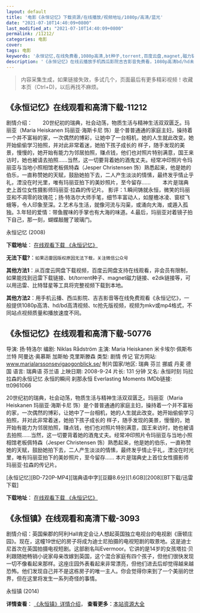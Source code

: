 ```yaml
---
layout: default
title: '电影《永恒记忆》下载资源/在线播放/视频地址/1080p/高清/蓝光'
date: "2021-07-10T14:40:09+0800"
last_modified_at: "2021-07-10T14:40:09+0800"
permalink: /11212/
categories: 电影
cover:
tags: 电影
keywords: '永恒记忆,在线免费看,1080p高清,bt种子,torrent,百度云盘,magnet,磁力链,迅雷下载资源'
description: '《永恒记忆》在线云播放手机西瓜影院吉吉影音免费看，1080p高清bd/hd未删减完整版和tc抢先枪版，mkv/mp4格式，附带bt/torrent种子、magnet/磁力链、百度云盘、网盘资源迅雷下载链接'
---
```


>内容采集生成，如果链接失效，多试几个，页面最后有更多精彩视频！收藏本页（Ctrl+D)，以后再找不麻烦。


## 《永恒记忆》在线观看和高清下载-11212

剧情介绍：　　20世纪初的瑞典，社会动荡，物质生活与精神生活双双匮乏。玛丽亚（Maria Heiskanen 玛丽亚·海斯卡尼 饰）是个普普通通的家庭主妇，操持着一个并不富裕的家，一次偶然的博彩，让她中了一台相机，她的人生就此改变。她开始偷偷学习拍照，并对此非常着迷，她拍下孩子成长的 样子，随手发现的美景，慢慢的，她开始有能力为邻居拍照，赚点钱，他们也对照片特别满意，国王来访时，她也被请去拍照……当然，这一切要背着她的酒鬼丈夫。经常冲印照片令玛丽亚与当地小照相馆老板佩特森（Jesper Christensen 饰）熟悉起来，他是她的伯乐，一直称赞她的天赋，鼓励她拍下去，二人产生淡淡的情愫，最终发乎情止乎礼，湮没在时光里，唯有玛丽亚拍下的美妙照片，至今留存…… 　　本片是瑞典史上首位女性摄影师玛丽亚·拉森的传记片。 影评：1.瞬间铸就永恒，微笑的玛丽亚和不凋零的玫瑰花；扬·特洛尔大师手笔，细节丰富动人，如屋檐冰凌、窗棂飞蛾等，令人印象至深。2.艺术与生活，就像河流与沟渠，或涌向大海，或遁入孤独。3.年轻的爱情：带鱼腥味的手掌也有大海的味道。4.最后，玛丽亚对着镜子拍下自己，那一刻，蝴蝶敲醒了玻璃门。


永恒记忆 (2008)

**下载地址**： [在线观看下载 《永恒记忆》](https://www.btbtdy.me/btdy/dy7908.html) 


**无法下载?**：`如果迅雷因版权原因无法下载，关注微信公众号 `

**其他方法1**：从百度云网盘下载视频，百度云网盘支持在线观看，非会员有限制，如果能找到迅雷下载链接、bt/torrent种子、magnet磁力链接、e2dk链接等，可以用迅雷、比特彗星等工具将完整视频下载到本地。

**其他方法2**：用手机云播、西瓜影院、吉吉影音等在线免费观看《永恒记忆》，一般提供1080p高清、hd/bd高清视频、tc抢先版视频，视频为mkv或mp4格式，不同站点视频质量和播放速度不同。


## 《永恒记忆》在线观看和高清下载-50776

导演: 扬·特洛尔 编剧: Niklas Rådström 主演: Maria Heiskanen 米卡埃尔·佩斯布兰特 阿曼达·奥慕斯 加斯帕·克里斯滕森 类型: 剧情 传记 官方网站: www.marialarssonsevigaogonblick.se/ 制片国家/地区: 瑞典 芬兰 挪威 丹麦 德国 语言: 瑞典语 芬兰语 上映日期: 2008-9-24 片长: 131 分钟 又名: 永恒时刻 玛拉拉森的永恒记忆 永恒的瞬间 刹那永恒 Everlasting Moments IMDb链接: tt0961066

20世纪初的瑞典，社会动荡，物质生活与精神生活双双匮乏。玛丽亚（Maria Heiskanen 玛丽亚·海斯卡尼 饰）是个普普通通的家庭主妇，操持着一个并不富裕的家，一次偶然的博彩，让她中了一台相机，她的人生就此改变。她开始偷偷学习拍照，并对此非常着迷，她拍下孩子成长的 样子，随手发现的美景，慢慢的，她开始有能力为邻居拍照，赚点钱，他们也对照片特别满意，国王来访时，她也被请去拍照……当然，这一切要背着她的酒鬼丈夫。经常冲印照片令玛丽亚与当地小照相馆老板佩特森（Jesper Christensen 饰）熟悉起来，他是她的伯乐，一直称赞她的天赋，鼓励她拍下去，二人产生淡淡的情愫，最终发乎情止乎礼，湮没在时光里，唯有玛丽亚拍下的美妙照片，至今留存…… 本片是瑞典史上首位女性摄影师玛丽亚·拉森的传记片。


[永恒记忆][BD-720P-MP4][瑞典语中字][豆瓣8.6分][1.6GB][2008][BT下载/迅雷下载]

**下载地址**： [在线观看下载 《永恒记忆》](https://www.btdx8.com/torrent/what_just_happened_2008.html) 


## 《永恒镇》在线观看和高清下载-3093

剧情介绍：英国柴郡的阿利Hall肯定会让人想起英国独立电视台的电视剧《唐顿庄园》。现在，这幢19世纪的房子将成为迪士尼拍摄的电视短剧的取景地。这是迪士尼首次在英国拍摄电视短剧。这部剧名叫Evermoor。它讲的是14岁的女孩塔拉·贝利跟随她畅销小说家母亲改嫁到英国，这个混合家庭有四个孩子，但他们很快发现一切不像看起来那样。这座庄园外表看起来非常漂亮，但他们进去后却觉得越来越恐怖。他们发现自己并不是这栋房子的唯一主人。你会觉得你来到了一个美丽的世界，但在这里将发生一系列奇怪的事情。


永恒镇 (2014)

**详情查看**： [《永恒镇》详情介绍](/movie/3093/)， **查看更多**：[本站资源大全](/movie/t/all/)

